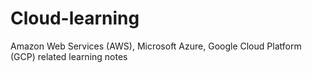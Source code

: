 # Cloud-learning
Amazon Web Services (AWS), Microsoft Azure, Google Cloud Platform (GCP) related learning notes
